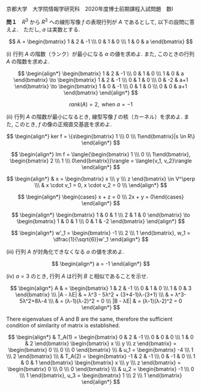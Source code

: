 京都大学　大学院情報学研究科　2020年度博士前期課程入試問題　数I

**問１**　$R^3$ から $R^3$ への線形写像 $f$ の表現行列が $A$ であるとして, 以下の設問に答えよ.　ただし, $a$ は実数とする.

$$
    A = \begin{bmatrix} 1 & 2 & -1 \\\ 0 & 1 & 0 \\\ 1 & 0 & a \end{bmatrix}
$$

(i) 行列 $A$ の階数（ランク）が最小になる $a$ の値を求めよ. また, このときの行列 $A$ の階数を求めよ.

$$
    \begin{align*}
        \begin{bmatrix} 1 & 2 & -1 \\\ 0 & 1 & 0 \\\ 1 & 0 & a \end{bmatrix} \to \begin{bmatrix} 1 & 2 & -1 \\\ 0 & 1 & 0 \\\ 0 & -2 & a+1 \end{bmatrix} \to \begin{bmatrix} 1 & 0 & -1 \\\ 0 & 1 & 0 \\\ 0 & 0 & a+1 \end{bmatrix}
    \end{align*}
$$

$$
    rank(A) = 2, \text{ when } a = -1
$$

(ii) 行列 $A$ の階数が最小になるとき, 線型写像 $f$ の核（カーネル）を求めよ. また, このとき, $f$ の像の正規直交基底を求めよ.

$$
    \begin{align*}
        ker f = \{s\begin{bmatrix} 1 \\\ 0 \\\ 1\end{bmatrix}|s \in R\}
    \end{align*}
$$

$$
    \begin{align*}
        Im f = \langle{\begin{bmatrix} 1 \\\ 0 \\\ 1\end{bmatrix}, \begin{bmatrix} 2 \\\ 1 \\\ 0\end{bmatrix}}\rangle = \langle{v_1, v_2}\rangle
    \end{align*}
$$

$$
    \begin{align*}
        & x = \begin{bmatrix} x \\\ y \\\ z \end{bmatrix} \in V^\perp \\\
        & x \cdot v_1 = 0, x \cdot v_2 = 0 \\\
    \end{align*}
$$

$$
    \begin{align*}
        \begin{cases} x + z = 0 \\\ 2x + y = 0\end{cases}
    \end{align*}
$$

$$
    \begin{align*}
        \begin{bmatrix} 1 & 0 & 1 \\\ 2 & 1 & 0 \end{bmatrix} \to \begin{bmatrix} 1 & 0 & 1 \\\ 0 & 1 & -2 \end{bmatrix}
    \end{align*}
$$

$$
    \begin{align*}
        w'_1 =  \begin{bmatrix} -1 \\\ 2 \\\ 1 \end{bmatrix},
        w_1 = \dfrac{1}{\sqrt{6}}w'_1
    \end{align*}
$$


(iii) 行列 $A$ が対角化できなくなる $a$ の値を求めよ.

$$
    \begin{align*}
        a = -1
    \end{align*}
$$

(iv) $a = 3$ のとき, 行列 $A$ は行列 $B$ と相似であることを示せ.

$$
    \begin{align*}
        A & = \begin{bmatrix} 1 & 2 & -1 \\\ 0 & 1 & 0 \\\ 1 & 0 & 3 \end{bmatrix} \\\
        |A - λE| & = λ^3 - 5λ^2 + (3+4-1)λ-(3+1) \\\ 
        & = λ^3-5λ^2+8λ-4 \\\
        & = (λ-1)(λ-2)^2 = 0 \\\
        |B - λE| & = (λ-1)(λ-2)^2 = 0  
    \end{align*}
$$

There eigenvalues of A and B are the same, therefore the sufficient condition of similarity of matrix is established.

$$
    \begin{align*}
        & T_A(1) = \begin{bmatrix} 0 & 2 & -1 \\\ 0 & 0 & 0 \\\ 1 & 0 & 2 \end{bmatrix} \begin{bmatrix} x \\\ y \\\ z \end{bmatrix} = \begin{bmatrix} 0 \\\ 0 \\\ 0 \end{bmatrix} \\\
        & u_1 = \begin{bmatrix} -4 \\\ 1 \\\ 2 \end{bmatrix}
        \\\
        & T_A(2) = \begin{bmatrix} -1 & 2 & -1 \\\ 0 & -1 & 0 \\\ 1 & 0 & 1 \end{bmatrix} \begin{bmatrix} x \\\ y \\\ z \end{bmatrix} = \begin{bmatrix} 0 \\\ 0 \\\ 0 \end{bmatrix} \\\
        & u_2 = \begin{bmatrix} -1 \\\ 0 \\\ 1 \end{bmatrix},
        u_3 = \begin{bmatrix} 1  \\\ 2 \\\ 1 \end{bmatrix} 
    \end{align*}
$$